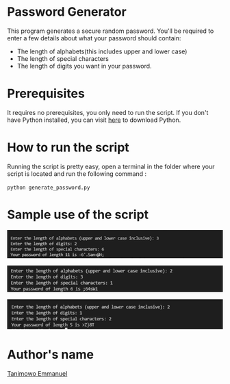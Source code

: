 # Password Generator

This program generates a secure random password. You'll be required to enter a few details about what your password should contain:

- The length of alphabets(this includes upper and lower case) 
- The length of special characters 
- The length of digits you want in your password.

# Prerequisites

It requires no prerequisites, you only need to run the script. If you don't have Python installed, you can visit [here](https://www.python.org/downloads/) to download Python.

# How to run the script

Running the script is pretty easy, open a terminal in the folder where your script is located and run the following command :

`python generate_password.py`

# Sample use of the script

![alt text](https://github.com/Mannuel25/Mini-Python-Projects/blob/master/password-generator/password-generator-2/screenshot_1.png)

![alt text](https://github.com/Mannuel25/Mini-Python-Projects/blob/master/password-generator/password-generator-2/screenshot_2.png)

![alt text](https://github.com/Mannuel25/Mini-Python-Projects/blob/master/password-generator/password-generator-2/screenshot_3.png)

# Author's name

[Tanimowo Emmanuel](https://github.com/Mannuel25)